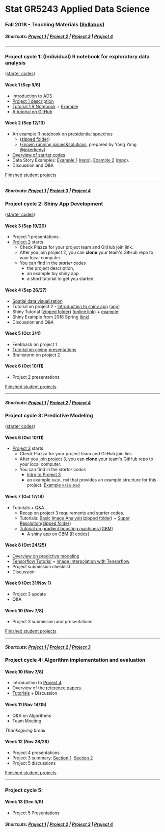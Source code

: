 # Stat GR5243 Applied Data Science
### Fall 2018 - Teaching Materials ([Syllabus](/CourseInfo/G5243_ADS.md))

##### Shortcuts: [Project 1](#project-cycle-1-individual-r-notebook-for-exploratory-data-analysis) | [Project 2](#project-cycle-2-shiny-app-development) | [Project 3](#project-cycle-3-predictive-modeling) | [Project 4](#project-cycle-4-algorithm-implementation-and-evaluation)
----
### Project cycle 1: (Individual) R notebook for exploratory data analysis 
([starter codes](Projects_StarterCodes/Project1-RNotebook))
#### Week 1 (Sep 5/6)
+ [Introduction to ADS](Tutorials/wk1-Intro.pdf)
+ [Project 1 description](Projects_StarterCodes/Project1-RNotebook/doc/Proj1_desc.md)
+ [Tutorial 1 R Notebook](https://cdn.rawgit.com/TZstatsADS/ADS_Teaching/04f772cb/Tutorials/tutorial_rnotebook.html) + [Example](https://github.com/TZstatsADS/Fall2016-proj1-grp7)
+ [A tutorial on GitHub](Tutorials/wk1-GitHub_simplified)

#### Week 2 (Sep 12/13)
+ [An example R notebook on presidential speeches](Tutorials/wk2-TextMining) 
    + ([zipped folder](Tutorials/wk2-TextMining.zip))
    + ([known running issues&solutions](https://gist.github.com/jokerkeny/18c396a00f1e0ab367b9721552013ec7), prepared by Yang Yang [@jokerkeny](https://github.com/jokerkeny))
+ [Overview of starter codes](Projects_StarterCodes/Project1-RNotebook)
+ Data Story Examples: [Example 1](http://www.columbia.edu/~hl3099/proj1_report.html) ([repo](https://github.com/TZstatsADS/Spring2018-Project1-Hongyu-Li)), [Example 2](https://cdn.rawgit.com/TZstatsADS/fall2017-project1-duanshiqi/314821e5/doc/Project1_ShiqiDuan/Project1.html) ([repo](https://github.com/TZstatsADS/fall2017-project1-duanshiqi)).
+ Discussion and Q&A


[Finished student projects](https://github.com/TZstatsADS?utf8=%E2%9C%93&q=Fall2018-Proj1&type=&language=) 


----
##### Shortcuts: [Project 1](#project-cycle-1-individual-r-notebook-for-exploratory-data-analysis) | [Project 3](#project-cycle-3-predictive-modeling) | [Project 4](#project-cycle-4-algorithm-implementation-and-evaluation)

### Project cycle 2: Shiny App Development
([starter codes](Projects_StarterCodes/Project2_ShinyApp))

#### Week 3 (Sep 19/20)
+ Project 1 presentations.
+ [Project 2](Projects_StarterCodes/Project2_ShinyApp) starts.
  	+ Check Piazza for your project team and GitHub join link.
  	+ After you join project 2, you can **clone** your team's GitHub repo to your local computer. 
  	+ You can find in the *starter codes* 
   		+ the project description, 
   		+ an example toy shiny app 
    	+ a short tutorial to get you started.

#### Week 4 (Sep 26/27)

+ [Spatial data visualization](Tutorials/wk4-DataVis.pdf)
+ Tutorial on project 2 - [Introduction to shiny app](https://cdn.rawgit.com/TZstatsADS/ADS_Teaching/2551e1df/Projects_startercodes/Project2_OpenData/doc/Tutorial2.html) ([app](Projects_StarterCodes/Project2_ShinyApp/app/))
+ Shiny Tutorial ([zipped folder](Tutorials/wk4-Shiny_tutorial.zip)) ([online link](https://chengliangtang.shinyapps.io/shiny_tutorial_2017fall/)) + [example](https://github.com/TZstatsADS/ADS_Teaching/blob/master/Tutorials/wk4-shiny-example.zip)
+ Shiny Example from 2018 Spring ([link](https://github.com/TZstatsADS/Spring2018-Project2-Group5))
+ Discussion and Q&A

#### Week 5 (Oct 3/4)
+ Feebback on project 1
+ [Tutorial on giving presentations](Tutorials/MakingPresentation.pdf)
+ Brainstorm on project 2

#### Week 6 (Oct 10/11)
+ Project 2 presentations

[Finished student projects](https://github.com/TZstatsADS?utf8=%E2%9C%93&q=Fall2018-Project2&type=&language=)

----
##### Shortcuts: [Project 1](#project-cycle-1-individual-r-notebook-for-exploratory-data-analysis) | [Project 2](#project-cycle-2-shiny-app-development) | [Project 4](#project-cycle-4-algorithm-implementation-and-evaluation)

### Project cycle 3: Predictive Modeling
([starter codes](Projects_StarterCodes/Project3_SuperResolution))

#### Week 6 (Oct 10/11)
+ [Project 3](Projects_StarterCodes/Project3_SuperResolution/doc/project3_desc.md) starts.
  + Check Piazza for your project team and GitHub join link.
  + After you join project 3, you can **clone** your team's GitHub repo to your local computer. 
  + You can find in the *starter codes* 
    + [Intro to Project 3](Projects_StarterCodes/Project3_SuperResolution/doc/project3_desc.md) 
    + an example `main.rmd` that provides an example structure for this project.  [Example `main.Rmd`](Projects_StarterCodes/Project3_SuperResolution/doc/main.Rmd)

#### Week 7 (Oct 17/18)
+ Tutorials + Q&A
	+ Recap on project 3 requirements and starter codes.
	+ Tutorials: [Basic Image Analysis](https://cdn.rawgit.com/TZstatsADS/ADS_Teaching/master/Tutorials/wk7-ImageAnalysis/EBImage%26SIFT/imageanalysis.html)([zipped folder](Tutorials/wk7-ImageAnalysis.zip)) + [Super Resolution](https://cdn.rawgit.com/TZstatsADS/ADS_Teaching/master/Tutorials/wk7-SuperResolution/super_resolution.html)([zipped folder](Tutorials/wk7-SuperResolution.zip))
	+ [Tutorial on gradient boosting machines (GBM)](Tutorials/wk8-GBM_tutorial.pdf)
		+ [A shiny app on GBM](https://tz33cu.shinyapps.io/Tutorial7-GBM/) [[R codes](https://github.com/tz33cu/Data-Science-with-R/tree/master/Tutorials/Tutorial7-GBM)]
	
#### Week 8 (Oct 24/25)
+ [Overview on predictive modeling](Tutorials/wk8-TutorialModelSelection.pdf)
+ [Tensorflow Tutorial](https://cdn.rawgit.com/TZstatsADS/ADS_Teaching/master/Tutorials/wk8-Tensorflow/Tensorflow_tutorial/Tensorflow_tutorial.html) + [Image Interpolation with Tensorflow](https://cdn.rawgit.com/TZstatsADS/ADS_Teaching/master/Tutorials/wk8-Tensorflow/image_interpolation_tutorial/Image_Interpolation_tutorial.html)
+ Project submission checklist
+ Discussion

#### Week 9 (Oct 31/Nov 1)
+ Project 3 update
+ Q&A

#### Week 10 (Nov 7/8)
+ Project 3 submission and presentations

[Finished student projects](https://github.com/TZstatsADS?utf8=%E2%9C%93&q=Fall2018-Proj3&type=&language=)

----
##### Shortcuts: [Project 1](#project-cycle-1-individual-r-notebook-for-exploratory-data-analysis) | [Project 2](#project-cycle-2-shiny-app-development) | [Project 3](#project-cycle-3-predictive-modeling) 

### Project cycle 4: Algorithm implementation and evaluation
<!--([starter codes](Projects_StarterCodes/Project4_CollaborativeFiltering))
-->
#### Week 10 (Nov 7/8)
+ Introduction to [Project 4](Projects_StarterCodes/Project4_OCR)
+ Overview of the [reference papers](Projects_StarterCodes/Project4_OCR/doc/paper).
+ [Tutorials](http://htmlpreview.github.io/?https://github.com/TZstatsADS/ADS_Teaching/blob/master/Projects_StarterCodes/Project4_OCR/doc/main.html) + Discussion

<!--+ Example [*testing report*](Projects_StarterCodes/Project4_CollaborativeFiltering/doc/main.pdf).
-->

#### Week 11 (Nov 14/15)
<!--+ Notes on [Cluster Model](Tutorials/wk12-notes_cluster/document.pdf)-->
+ Q&A on Algorithms
+ Team Meeting

*Thanksgiving break*

#### Week 12 (Nov 28/29)
+ Project 4 presentations
+ Project 3 summary: [Section 1](https://rawgit.com/TZstatsADS/ADS_Teaching/master/Tutorials/wk13-project3_summary-sec1.html), [Section 2](https://rawgit.com/TZstatsADS/ADS_Teaching/master/Tutorials/wk12-project3_summary-sec2.html)
+ Project 5 discussions

[Finished student projects](https://github.com/TZstatsADS?utf8=%E2%9C%93&q=Fall2018-Project4&type=&language=)

----
### Project cycle 5: 

#### Week 13 (Dec 5/6)
+ Project 5 Presentations

<!--+ [Project 3 summary](https://cdn.rawgit.com/TZstatsADS/ADS_Teaching/a1e0a514/Tutorials/wk13-project3summary/wk13-project3_summary.html)
-->
<!--[Finished student projects](https://github.com/TZstatsADS?utf8=✓&q=Spring2018-Project5&type=&language=)
-->

##### Shortcuts: [Project 1](#project-cycle-1-individual-r-notebook-for-exploratory-data-analysis) | [Project 2](#project-cycle-2-shiny-app-development) | [Project 3](#project-cycle-3-predictive-modeling) | [Project 4](#project-cycle-4-algorithm-implementation-and-evaluation)
